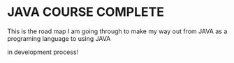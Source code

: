 # JAVA COURSE COMPLETE

<p> This is the road map I am going through to make my way out from JAVA as a programing language to using JAVA </p>
<p> in development process! </p>

